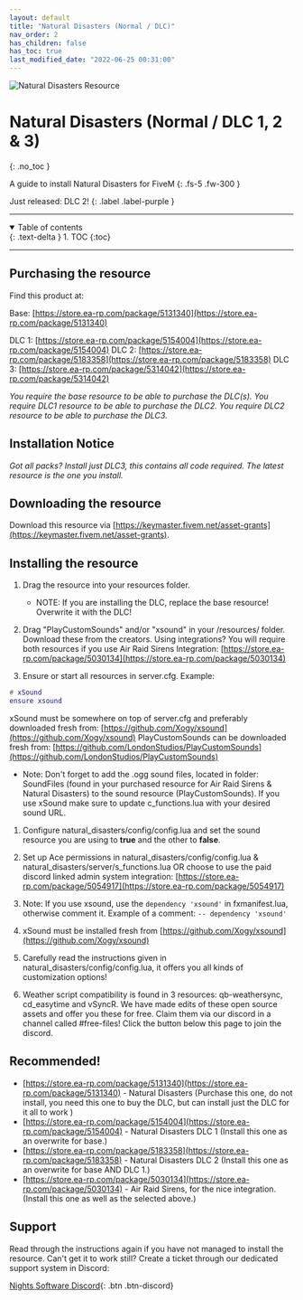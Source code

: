```yaml
---
layout: default
title: "Natural Disasters (Normal / DLC)"
nav_order: 2
has_children: false
has_toc: true
last_modified_date: "2022-06-25 00:31:00"
---
```


<img class="cover-img" src="/assets/img/naturalDisasters.gif" alt="Natural Disasters Resource" draggable="false">

# Natural Disasters (Normal / DLC 1, 2 & 3)
{: .no_toc }

A guide to install Natural Disasters for FiveM
{: .fs-5 .fw-300 }

Just released: DLC 2!
{: .label .label-purple }

---

<details open markdown="block">
  <summary>
    Table of contents
  </summary>
  {: .text-delta }
1. TOC
{:toc}
</details>

---

## Purchasing the resource

Find this product at:

Base: [https://store.ea-rp.com/package/5131340](https://store.ea-rp.com/package/5131340)

DLC 1: [https://store.ea-rp.com/package/5154004](https://store.ea-rp.com/package/5154004)
DLC 2: [https://store.ea-rp.com/package/5183358](https://store.ea-rp.com/package/5183358)
DLC 3: [https://store.ea-rp.com/package/5314042](https://store.ea-rp.com/package/5314042)

*You require the base resource to be able to purchase the DLC(s).*
*You require DLC1 resource to be able to purchase the DLC2.*
*You require DLC2 resource to be able to purchase the DLC3.*

## Installation Notice
*Got all packs? Install just DLC3, this contains all code required. The latest resource is the one you install.*

## Downloading the resource

Download this resource via [https://keymaster.fivem.net/asset-grants](https://keymaster.fivem.net/asset-grants).

## Installing the resource

1. Drag the resource into your resources folder.
    - NOTE: If you are installing the DLC, replace the base resource! Overwrite it with the DLC!

1. Drag "PlayCustomSounds" and/or "xsound" in your /resources/ folder. Download these from the creators. Using integrations? You will require both resources if you use Air Raid Sirens 
Integration: [https://store.ea-rp.com/package/5030134](https://store.ea-rp.com/package/5030134)

1. Ensure or start all resources in server.cfg. 
Example:
```lua
# xSound
ensure xsound
```
xSound must be somewhere on top of server.cfg and preferably downloaded fresh from: [https://github.com/Xogy/xsound](https://github.com/Xogy/xsound)
PlayCustomSounds can be downloaded fresh from: [https://github.com/LondonStudios/PlayCustomSounds](https://github.com/LondonStudios/PlayCustomSounds)
* Note: Don't forget to add the .ogg sound files, located in folder: SoundFiles (found in your purchased resource for Air Raid Sirens & Natural Disasters) to the sound resource (PlayCustomSounds). If you use xSound make sure to update c_functions.lua with your desired sound URL.

1. Configure natural_disasters/config/config.lua and set the sound resource you are using to **true** and the other to **false**.

1. Set up Ace permissions in natural_disasters/config/config.lua & natural_disasters/server/s_functions.lua OR choose to use the paid discord linked admin system integration: 
[https://store.ea-rp.com/package/5054917](https://store.ea-rp.com/package/5054917)

1. Note: If you use xsound, use the `dependency 'xsound'` in fxmanifest.lua, otherwise comment it.
Example of a comment: `-- dependency 'xsound'`

1. xSound must be installed fresh from [https://github.com/Xogy/xsound](https://github.com/Xogy/xsound)

1. Carefully read the instructions given in natural_disasters/config/config.lua, it offers you all kinds of customization options!

1. Weather script compatibility is found in 3 resources: qb-weathersync, cd_easytime and vSyncR. We have made edits of these open source assets and offer you these for free. Claim them via our discord in a channel called #free-files! Click the button below this page to join the discord.

## Recommended!

* [https://store.ea-rp.com/package/5131340](https://store.ea-rp.com/package/5131340) - Natural Disasters (Purchase this one, do not install, you need this one to buy the DLC, but can install just the DLC for it all to work )
* [https://store.ea-rp.com/package/5154004](https://store.ea-rp.com/package/5154004) - Natural Disasters DLC 1 (Install this one as an overwrite for base.)
* [https://store.ea-rp.com/package/5183358](https://store.ea-rp.com/package/5183358) - Natural Disasters DLC 2 (Install this one as an overwrite for base AND DLC 1.)
* [https://store.ea-rp.com/package/5030134](https://store.ea-rp.com/package/5030134) - Air Raid Sirens, for the nice integration. (Install this one as well as the selected above.) 

## Support

Read through the instructions again if you have not managed to install the resource. Can't get it to work still?
Create a ticket through our dedicated support system in Discord: 

[Nights Software Discord](https://ns.ea-rp.com){: .btn .btn-discord}
